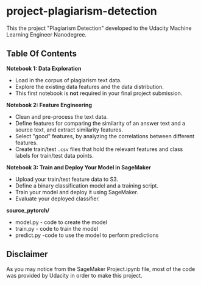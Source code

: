 # project-plagiarism-detection

This the project "Plagiarism Detection" developed to the Udacity Machine Learning Engineer Nanodegree.

## Table Of Contents

**Notebook 1: Data Exploration**
* Load in the corpus of plagiarism text data.
* Explore the existing data features and the data distribution.
* This first notebook is **not** required in your final project submission.

**Notebook 2: Feature Engineering**

* Clean and pre-process the text data.
* Define features for comparing the similarity of an answer text and a source text, and extract similarity features.
* Select "good" features, by analyzing the correlations between different features.
* Create train/test `.csv` files that hold the relevant features and class labels for train/test data points.

**Notebook 3: Train and Deploy Your Model in SageMaker**

* Upload your train/test feature data to S3.
* Define a binary classification model and a training script.
* Train your model and deploy it using SageMaker.
* Evaluate your deployed classifier.

**source_pytorch/**
* model.py - code to create the model
* train.py - code to train the model
* predict.py -code to use the model to perform predictions

## Disclaimer

As you may notice from the SageMaker Project.ipynb file, most of the code was provided by Udacity in order to make this project.
